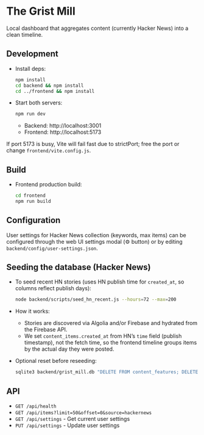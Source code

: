 # The Grist Mill

Local dashboard that aggregates content (currently Hacker News) into a clean timeline.

## Development

- Install deps:

  ```bash
  npm install
  cd backend && npm install
  cd ../frontend && npm install
  ```

- Start both servers:
  ```bash
  npm run dev
  ```
  - Backend: http://localhost:3001
  - Frontend: http://localhost:5173

If port 5173 is busy, Vite will fail fast due to strictPort; free the port or change `frontend/vite.config.js`.

## Build

- Frontend production build:
  ```bash
  cd frontend
  npm run build
  ```

## Configuration

User settings for Hacker News collection (keywords, max items) can be configured through the web UI settings modal (⚙️ button) or by editing `backend/config/user-settings.json`.

## Seeding the database (Hacker News)

- To seed recent HN stories (uses HN publish time for `created_at`, so columns reflect publish days):

  ```bash
  node backend/scripts/seed_hn_recent.js --hours=72 --max=200
  ```

- How it works:
  - Stories are discovered via Algolia and/or Firebase and hydrated from the Firebase API.
  - We set `content_items.created_at` from HN’s `time` field (publish timestamp), not the fetch time, so the frontend timeline groups items by the actual day they were posted.

- Optional reset before reseeding:

  ```bash
  sqlite3 backend/grist_mill.db "DELETE FROM content_features; DELETE FROM user_ratings; DELETE FROM content_items; VACUUM;"
  ```

## API

- `GET /api/health`
- `GET /api/items?limit=50&offset=0&source=hackernews`
- `GET /api/settings` - Get current user settings
- `PUT /api/settings` - Update user settings
